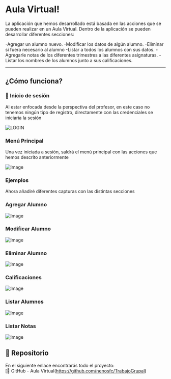 
#  Aula Virtual!

La aplicación que hemos desarrollado está basada en las acciones que se pueden realizar en un Aula Virtual.
Dentro de la aplicación se pueden desarrollar diferentes secciones:

  -Agregar un alumno nuevo.
  -Modificar los datos de algún alumno.
  -Eliminar si fuera necesario al alumno
  -Listar a todos los alumnos con sus datos.
  -Agregarle notas de los diferentes trimestres a las diferentes asignaturas.
  -Listar los nombres de los alumnos junto a sus calificaciones.
  
---


##  ¿Cómo funciona?

### 👤 Inicio de sesión

Al estar enfocada desde la perspectiva del profesor, en este caso no tenemos ningún tipo de registro, directamente con las credenciales
se iniciaria la sesión

![LOGIN](https://github.com/user-attachments/assets/9db878ec-474e-462f-8c39-24e0073f34d6)

### Menú Principal

Una vez iniciada a sesión, saldrá el menú principal con las acciones que hemos descrito anteriormente 

![Image](https://github.com/user-attachments/assets/b91beaa0-c05e-4091-ab8b-058380bc12dc)


### Ejemplos

Ahora añadiré diferentes capturas con las distintas secciones

### Agregar Alumno
![Image](https://github.com/user-attachments/assets/163326df-791c-4bf3-9d2b-fd4798e6674e)
### Modificar Alumno
![Image](https://github.com/user-attachments/assets/83f2d020-be81-4529-8ccb-82ac5379c539)
### Eliminar Alumno
![Image](https://github.com/user-attachments/assets/740c0539-d2e5-4b0c-a2f4-2fcb6ec5648b)
### Calificaciones
![Image](https://github.com/user-attachments/assets/738a7637-6c69-4adb-813c-d47e161cb53d)
### Listar Alumnos
![Image](https://github.com/user-attachments/assets/29706d1c-abe2-4c86-9f7d-54ee757c78ed)
### Listar Notas
![Image](https://github.com/user-attachments/assets/7b7216c0-9c1d-4064-bcb3-66b9ce91b4a9)

## 🔗 Repositorio

En el siguiente enlace encontrarás todo el proyecto:  
[📁 GitHub - Aula Virtual(https://github.com/nenosfc/TrabajoGrupal)  
